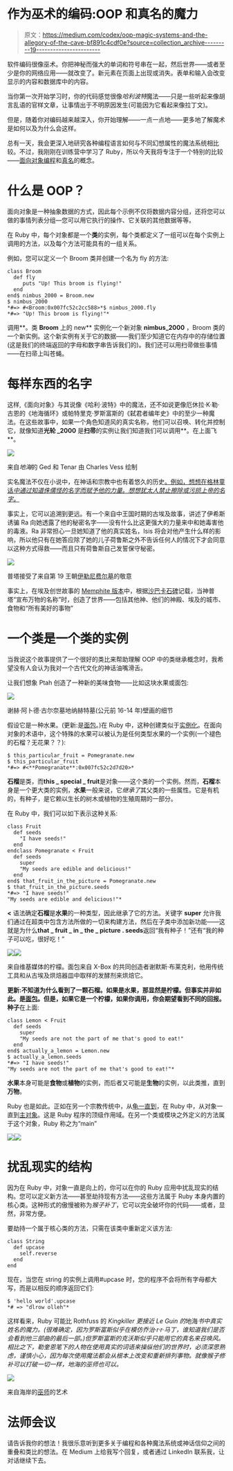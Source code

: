 # 作为巫术的编码:OOP 和真名的魔力

> 原文：<https://medium.com/codex/oop-magic-systems-and-the-allegory-of-the-cave-bf891c4cdf0e?source=collection_archive---------19----------------------->

软件编码很像巫术。你把神秘而强大的单词和符号串在一起，然后世界——或者至少是你的网络应用——就改变了。新元素在页面上出现或消失。表单和输入会改变显示的内容和数据库中的内容。

当你第一次开始学习时，你的代码感觉很像*哈利波特*魔法——只是一些听起来像胡言乱语的官样文章，让事情出于不明原因发生(可能因为它看起来像拉丁文)。

但是，随着你对编码越来越深入，你开始理解——一点一点地——更多地了解魔术是如何以及为什么会这样。

总有一天，我会更深入地研究各种编程语言如何与不同幻想属性的魔法系统相比较。不过，我刚刚在训练营中学习了 Ruby，所以今天我将专注于一个特别的比较——[面向对象编程](https://en.wikipedia.org/wiki/Object-oriented_programming)和[真名](https://en.wikipedia.org/wiki/True_name)的概念。

# **什么是 OOP？**

面向对象是一种抽象数据的方式，因此每个示例不仅将数据内容分组，还将您可以做的事情列表分组—您可以用它执行的操作、它关联的其他数据等等。

在 Ruby 中，每个对象都是一个**类**的实例，每个类都定义了一组可以在每个实例上调用的方法，以及每个方法可能具有的一组关系。

例如，您可以定义一个 Broom 类并创建一个名为 fly 的方法:

```
class Broom 
  def fly
     puts "Up! This broom is flying!"
  end
end$ nimbus_2000 = Broom.new
$ nimbus_2000
*#=> #<Broom:0x007fc52c2cc588>*$ nimbus_2000.fly
*#=> "Up! This broom is flying!"*
```

调用**。类 **Broom** 上的 new** 实例化一个新对象 **nimbus_2000** ，Broom 类的一个新实例。这个新实例有关于它的数据——我们至少知道它在内存中的存储位置(这是我们的终端返回的字母和数字串告诉我们的)。我们还可以用扫帚做些事情——在扫帚上叫苍蝇。

# 每样东西的名字

这样,《面向对象》与其说像《哈利·波特》中的魔法，还不如说更像厄休拉·K·勒·古恩的《地海循环》或帕特里克·罗斯富斯的《弑君者编年史》中的至少一种魔法。在这些故事中，如果一个角色知道风的真实名称，他们可以召唤、转化并控制它，就像知道**光轮 _2000** 是**扫帚**的实例让我们知道我们可以调用**。在上面飞**。

![](img/81dd5008ecc2132325038160ec577049.png)

来自*地海*的 Ged 和 Tenar 由 Charles Vess 绘制

实名魔法不仅在小说中，在神话和宗教中也有着悠久的历史[。例如，想想在格林童话*中通过知道侏儒怪的名字而赋予他的力量。想想犹太人禁止擦除或污损上帝的名字。*](https://en.wikipedia.org/wiki/True_name)

事实上，它可以追溯到更远。有一个来自中王国时期的古埃及故事，讲述了伊希斯诱骗 Ra 向她透露了他的秘密名字——没有什么比这更强大的力量来中和她毒害他的毒液。Ra 非常担心一旦她知道了他的真实姓名，Isis 将会对他产生什么样的影响，所以他只有在她答应除了她的儿子荷鲁斯之外不告诉任何人的情况下才会同意以这种方式得救——而且只有荷鲁斯自己发誓保守秘密。

![](img/03104e0898186f83d7e0596a35475ede.png)

普塔接受了来自第 19 王朝[伊勒尼费尔墓](https://egypte-eternelle.org/index.php?option=com_content&view=article&id=184&Itemid=685&lang=en)的敬意

事实上，在埃及创世故事的 [Memphite 版本](https://en.wikipedia.org/wiki/Ancient_Egyptian_creation_myths#Memphis)中，根据[沙巴卡石碑](https://web.archive.org/web/20110211013949/http://www.reshafim.org.il/ad/egypt/texts/shabaka_stone.htm)记载，当神普塔“宣布万物的名称”时，创造了世界——包括其他神、他们的神殿、埃及的城市、食物和“所有美好的事物”

# 一个类是一个类的实例

当我说这个故事提供了一个很好的类比来帮助理解 OOP 中的类继承概念时，我希望没有人会认为我对一个古代文化的神话油嘴滑舌。

让我们想象 Ptah 创造了一种新的美味食物——比如这块水果或面包:

![](img/9094aead7b2f11f89159b33f59202efd.png)

谢赫·阿卜德·古尔奈墓地纳赫特墓(公元前 16-14 年)壁画的细节

假设它是一种水果。(更新:是[面包](https://www.history.com/news/eat-like-an-egyptian)。)在 Ruby 中，这种创建类似于[实例化](/@lainakarosic/instantiating-and-initializing-an-object-in-ruby-8b22f55f67d2)。在面向对象的术语中，这个特殊的水果可以被认为是任何类型水果的一个实例(一个褪色的石榴？无花果？？):

```
$ this_particular_fruit = Pomegranate.new
$ this_particular_fruit
*#=> #<**Pomegranate**:0x007fc52c2d7d20>*
```

**石榴**是类，而**this _ special _ fruit**是对象——这个类的一个实例。然而，**石榴**本身是一个更大类的实例，**水果**一般来说，它*继承了*其父类的一些属性。它是有机的，有种子，是它赖以生长的树木或植物的生殖周期的一部分。

在 Ruby 中，我们可以如下表示这种关系:

```
class Fruit
  def seeds
    "I have seeds!"
  end
endclass Pomegranate < Fruit
  def seeds
    super
    "My seeds are edible and delicious!"
  end
end$ that_fruit_in_the_picture = Pomegranate.new
$ that_fruit_in_the_picture.seeds
*#=> "I have seeds!"
"My seeds are edible and delicious!"*
```

**<** 语法确定**石榴**是**水果**的一种类型，因此继承了它的方法。关键字 **super** 允许我们通过在超类中包含方法所做的一切来构建方法，然后在子类中添加新功能——这就是为什么**that _ fruit _ in _ the _ picture . seeds**返回“我有种子！”还有“我的种子可以吃，很好吃！”

![](img/2bb2bc0015c91361884dda8e180480c5.png)![](img/4e8f4a898ca03e4992a950849ebf73d7.png)

来自维基媒体的柠檬。面包来自 X-Box 的共同创造者谢默斯·布莱克利，他用传统工具和从古埃及烘焙器皿中取样的发酵剂来烘焙它。

**更新:**不知道为什么看到了一颗石榴。如果是水果，那显然是柠檬。但事实并非如此。是[面包](https://www.theverge.com/tldr/2020/3/30/21199544/seamus-blackley-xbox-creator-ancient-egyptian-bread-4000-year-old-yeast-culture)。但是，如果它是一个柠檬，如果你调用**，你会期望看到不同的回报。种子**在上面:

```
class Lemon < Fruit
  def seeds
    super
    "My seeds are not the part of me that's good to eat!"
  end
end$ actually_a_lemon = Lemon.new
$ actually_a_lemon.seeds
*#=> "I have seeds!"
"My seeds are not the part of me that's good to eat!"*
```

**水果**本身可能是**食物**或**植物**的实例，而后者又可能是**生物**的实例，以此类推，直到**万物**。

Ruby 也是如此。正如在另一个宗教传统中，从[龟一直到](https://en.wikipedia.org/wiki/Turtles_all_the_way_down)，在 Ruby 中，从对象一直到[主对象](https://codequizzes.wordpress.com/2014/04/23/rubys-main-object-top-level-context/)。这是 Ruby 程序的顶级作用域。在另一个类或模块之外定义的方法属于这个对象，Ruby 称之为“main”

![](img/56693663dfea853d7aa4f0c9779a38e5.png)![](img/ca933131901d2f7e1c2b247e79e372df.png)

# 扰乱现实的结构

因为在 Ruby 中，对象一直是向上的，你可以在你的 Ruby 应用中扰乱现实的结构。您可以定义新方法——甚至劫持现有方法——这些方法属于 Ruby 本身内置的核心类。这种形式的傲慢被称为*猴子补丁*，它可以完全破坏你的代码——或者，显然，非常方便。

要劫持一个属于核心类的方法，只需在该类中重新定义该方法:

```
class String
  def upcase
    self.reverse
  end
end
```

现在，当您在 string 的实例上调用#upcase 时，您的程序不会将所有字母都大写，而是以相反的顺序返回它们:

```
$ 'hello world'.upcase
*# => "dlrow olleh"*
```

这样看来，Ruby 可能比 Rothfuss 的 *Kingkiller 更接近 Le Guin 的*地海*书中真实姓名的魔力。(很难确定，因为罗斯富斯似乎在模仿乔治·r·r·马丁，谁知道我们是否会看到他三部曲的最后一部。)但罗斯富斯的克沃斯似乎只能用它的真名来召唤风。相比之下，勒奎恩笔下的人物在使用真实的词语来操纵他们的世界时，必须深思熟虑，谨慎小心，因为每次使用魔法都会从根本上改变和重新排列事物。就像猴子修补可以打破一切一样，地海的巫师也可以。*

![](img/c186b4f5466845b3295ea220b24872da.png)

来自海岸的[巫师](https://company.wizards.com/en/news/wizards-celebrates-pride-2021)的艺术

# **法师会议**

请告诉我你的想法！我很乐意听到更多关于编程和各种魔法系统或神话信仰之间的重叠和类比的想法。在 Medium 上给我写个回复，或者通过 LinkedIn 联系我，让对话继续下去。
